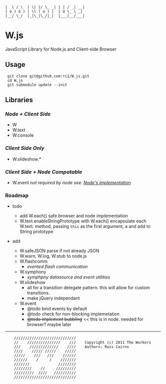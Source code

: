 ```
|  \ / \  | \| |/ \_ _| | | / _| __|
| o ) o ) | \\ ( o ) |  | U \_ \ _| 
|__/ \_/  |_|\_|\_/|_|  |___|__/___|
```


# W.js

JavaScript Library for Node.js and Client-side Browser

## Usage

     git clone git@github.com:rc1/W.js.git
     cd W.js
     git submodule update --init

## Libraries

### _Node + Client Side_

* W
* W.text
* W.console

### _Client Side Only_

* W.slideshow.*

### _Client Side + Node Compatable_
* W.event 	_not required by node see: [Node's implementation](http://nodejs.org/docs/v0.4.2/api/events.html )_


### Roadmap

* todo
    * add W.each() safe browser and node implementation
    * W.text.enableStringPrototype with W.each() encapsulate each W.text. method, passing `this` as the first argument, a and add to String prototype

* add
	* W.safeJSON    parse if not already JSON
    * W.warn, W.log, W.stub to node.js
    * W.flashcomm
		* *evented flash communication*
    * W.symphony
        * *symphpny datasource and event utilities*
	* W.slideshow
		* all for a transition delegate pattern. this will allow for custom transitions.
		* make jQuery independant
	* W.event
		* @todo   bind events by default
		* @todo   check for non-blocking implemetation
		* <s>@todo   implement bubbling</s> << this is in node. needed for browser? maybe later

-------------

		////////////////////////////
		//    ///////////////    ///    Copyright (c) 2011 The Workers
		///    /////////////    ////    Authors: Ross Cairns
		////    ///// /////    /////
		/////    ///   ///    //////
		//////    /     /    ///////
		///////             ////////
		////////    //     /////////
		/////////  ////   //////////
		////////////////////////////